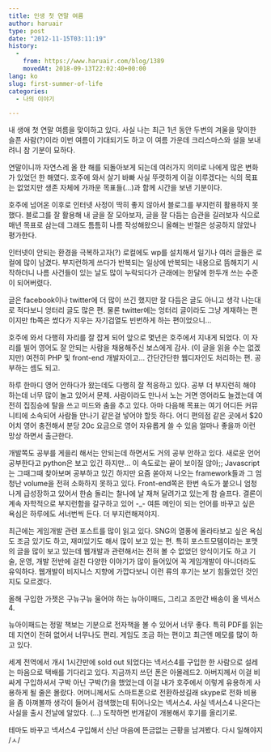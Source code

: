 ```yaml
---
title: 인생 첫 연말 여름
author: haruair
type: post
date: "2012-11-15T03:11:19"
history:
  - 
    from: https://www.haruair.com/blog/1389
    movedAt: 2018-09-13T22:02:40+00:00
lang: ko
slug: first-summer-of-life
categories:
  - 나의 이야기

---
```

내 생애 첫 연말 여름을 맞이하고 있다. 사실 나는 최근 1년 동안 두번의 겨울을 맞이한 슬픈 사람(?)이라 이번 여름이 기대되기도 하고 이 여름 가운데 크리스마스와 설을 보내려니 참 기분이 묘하다.

연말이니까 자연스레 올 한 해를 되돌아보게 되는데 여러가지 의미로 나에게 많은 변화가 있었던 한 해였다. 호주에 와서 살기 바빠 사실 뚜렷하게 이걸 이루겠다는 식의 목표는 없었지만 생존 자체에 가까운 목표들(&#8230;)과 함께 시간을 보낸 기분이다.

호주에 넘어온 이후로 인터넷 사정이 딱히 좋지 않아서 블로그를 부지런히 활용하지 못했다. 블로그를 잘 활용해 내 글을 잘 모아보자, 글을 잘 다듬는 습관을 길러보자 식으로 매년 목표로 삼는데 그래도 틈틈히 나름 작성해왔으니 올해는 반절은 성공하지 않았나 평가한다.

인터넷이 안되는 환경을 극복하고자(?) 로컬에도 wp를 설치해서 일기나 여러 글들은 로컬에 많이 남겼다. 부지런하게 쓰다가 반복되는 일상에 반복되는 내용으로 뜸해지기 시작하더니 나름 사건들이 있는 날도 많이 누락되다가 근래에는 한달에 한두개 쓰는 수준이 되어버렸다.

글은 facebook이나 twitter에 더 많이 쓰긴 했지만 잘 다듬은 글도 아니고 생각 나는대로 적다보니 엉터리 글도 많은 편. 물론 twitter에는 엉터리 글이라도 그냥 게재하는 편이지만 fb쪽은 썼다가 지우는 자기검열도 빈번하게 하는 편이었으니&#8230;

호주에 와서 다행히 자리를 잘 잡게 되어 앞으로 몇년은 호주에서 지내게 되었다. 이 자리를 빌어 영어도 잘 안되는 사람을 채용해주신 보스에게 감사. (이 글을 읽을 수는 없겠지만) 여전히 PHP 및 front-end 개발자이고&#8230; 간단간단한 웹디자인도 처리하는 편. 공부하는 셈도 되고.

하루 한마디 영어 안하다가 왔는데도 다행히 잘 적응하고 있다. 공부 더 부지런히 해야 하는데 너무 많이 놀고 있어서 문제. 사람이라도 만나서 노는 거면 영어라도 늘겠는데 여전히 집짐승에 탈을 쓰고 미드와 춤을 추고 있다. 아마 다음해 목표는 여기 어디든 커뮤니티에 소속되어 사람들 만나기 같은걸 넣어야 할듯 하다. 어디 편의점 같은 곳에서 $20어치 영어 충전해서 분당 20c 요금으로 영어 자유롭게 쓸 수 있음 얼마나 좋을까 이런 망상 하면서 출근한다.

개발쪽도 공부를 게을리 해서는 안되는데 하면서도 거의 공부 안하고 있다. 새로운 언어 공부한다고 python은 보고 있긴 하지만&#8230; 이 속도로는 끝이 보이질 않아;; Javascript는 그때그때 찾아보며 공부하고 있긴 하지만 요즘 쏟아져 나오는 framework들과 그 엄청난 volume을 전혀 소화하지 못하고 있다. Front-end쪽은 한번 속도가 붙으니 엄청나게 급성장하고 있어서 한숨 돌리는 찰나에 날 재쳐 달려가고 있는게 참 슬프다. 결론이 계속 자학적으로 부지런함을 갈구하고 있어 -_- 여튼 메인이 되는 언어를 바꾸고 싶은 욕심은 하루에도 서너번씩 든다. 더 부지런해져야지.

최근에는 게임개발 관련 포스트를 많이 읽고 있다. SNG의 열풍에 올라타보고 싶은 욕심도 조금 있기도 하고, 재미있기도 해서 많이 보고 있는 편. 특히 포스트모템이라는 포맷의 글을 많이 보고 있는데 웹개발과 관련해서는 전혀 볼 수 없었던 양식이기도 하고 기술, 운영, 개발 전반에 걸친 다양한 이야기가 많이 들어있어 꼭 게임개발이 아니더라도 유익하다. 웹개발이 비지니스 지향에 가깝다보니 이런 류의 후기는 보기 힘들었던 것인지도 모르겠다.

올해 구입한 가젯은 구뉴구뉴 울어야 하는 뉴아이패드, 그리고 조만간 배송이 올 넥서스4.

뉴아이패드는 정말 책보는 기분으로 전자책을 볼 수 있어서 너무 좋다. 특히 PDF를 읽는데 지연이 전혀 없어서 너무나도 편리. 게임도 조금 하는 편이고 최근엔 메모를 많이 하고 있다.

세계 전역에서 개시 1시간만에 sold out 되었다는 넥서스4를 구입한 한 사람으로 설레는 마음으로 택배를 기다리고 있다. 지금까지 쓰던 폰은 아몰레드2. 아버지께서 이걸 비싸게 구입하셔서 구박 아닌 구박(?)을 했었는데 이걸 내가 호주에서 이렇게 유용하게 사용하게 될 줄은 몰랐다. 어머니께서도 스마트폰으로 전환하셨길래 skype로 전화 비용을 좀 아껴볼까 생각이 들어서 검색했는데 튀어나오는 넥서스4. 사실 넥서스4 나온다는 사실을 출시 전날에 알았다. (&#8230;) 도착하면 번개같이 개봉해서 후기를 올리기로.

테마도 바꾸고 넥서스4 구입해서 신난 마음에 뜬금없는 근황을 남겨봤다. 다시 일해야지 /ㅅ/